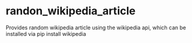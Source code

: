# randon_wikipedia_article
Provides random wikipedia article using the wikipedia api, which can be installed via pip install wikipedia
